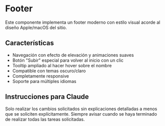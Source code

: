 # Footer

Este componente implementa un footer moderno con estilo visual acorde al diseño Apple/macOS del sitio.

## Características
- Navegación con efecto de elevación y animaciones suaves
- Botón "Subir" especial para volver al inicio con un clic
- Tooltip ampliado al hacer hover sobre el nombre
- Compatible con temas oscuro/claro
- Completamente responsive
- Soporte para múltiples idiomas

## Instrucciones para Claude
Solo realizar los cambios solicitados sin explicaciones detalladas a menos que se soliciten explícitamente.
Siempre avisar cuando se haya terminado de realizar todas las tareas solicitadas.
